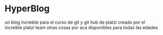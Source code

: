 # HyperBlog
un blog increible para el curso de git y git hub de platzi
creado por el increible platzi team
otras cosas por aca
disponibles para todas las edades
